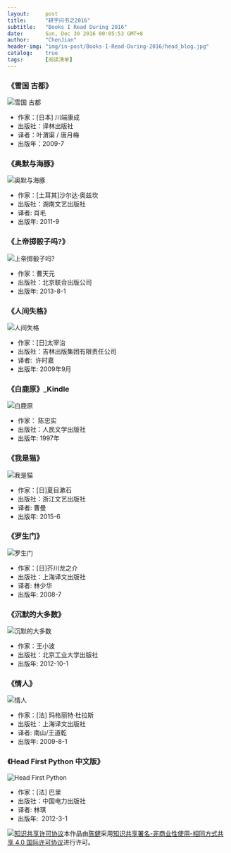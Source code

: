 ---layout:     posttitle:      "耕字问书之2016"subtitle:   "Books I Read During 2016"date:       Sun, Dec 30 2016 00:05:53 GMT+8author:     "ChenJian"header-img: "img/in-post/Books-I-Read-During-2016/head_blog.jpg"catalog:    truetags:       [阅读清单]---### 《雪国 古都》![雪国 古都](https://img1.doubanio.com/lpic/s4039518.jpg)- 作家：[日本] 川端康成 - 出版社：译林出版社- 译者：叶渭渠 / 唐月梅 - 出版年：2009-7### 《奥默与海豚》![奥默与海豚](https://img3.doubanio.com/lpic/s6832012.jpg)- 作家：[土耳其]沙尔达·奥兹坎 - 出版社：湖南文艺出版社- 译者: 肖毛- 出版年: 2011-9### 《上帝掷骰子吗?》![上帝掷骰子吗?](https://img3.doubanio.com/lpic/s27746676.jpg)- 作家：曹天元- 出版社：北京联合出版公司- 出版年: 2013-8-1### 《人间失格》![人间失格](https://img3.doubanio.com/lpic/s6100756.jpg)- 作家：[日]太宰治 - 出版社：吉林出版集团有限责任公司- 译者:  许时嘉- 出版年: 2009年9月### 《白鹿原》_Kindle![白鹿原](https://img1.doubanio.com/lpic/s9137567.jpg)- 作家： 陈忠实- 出版社：人民文学出版社- 出版年: 1997年### 《我是猫》![我是猫](https://img1.doubanio.com/lpic/s28124077.jpg)- 作家：[日]夏目漱石- 出版社：浙江文艺出版社- 译者: 曹曼- 出版年: 2015-6### 《罗生门》![罗生门](https://img1.doubanio.com/lpic/s3435158.jpg)- 作家：[日]芥川龙之介- 出版社：上海译文出版社- 译者: 林少华- 出版年: 2008-7### 《沉默的大多数》![沉默的大多数](https://img1.doubanio.com/lpic/s25136897.jpg)- 作家：王小波- 出版社：北京工业大学出版社- 出版年: 2012-10-1### 《情人》![情人](https://img1.doubanio.com/lpic/s3943447.jpg)- 作家：[法] 玛格丽特·杜拉斯 - 出版社：上海译文出版社- 译者: 南山/王道乾 - 出版年: 2009-8-1### 《Head First Python 中文版》![Head First Python](https://img3.doubanio.com/lpic/s27262723.jpg)- 作家：[法] 巴里- 出版社：中国电力出版社- 译者: 林琪- 出版年:  2012-3-1<a rel="license" href="http://creativecommons.org/licenses/by-nc-sa/4.0/"><img alt="知识共享许可协议" style="border-width:0" src="https://i.creativecommons.org/l/by-nc-sa/4.0/88x31.png" /></a>本作品由<a xmlns:cc="http://creativecommons.org/ns#" href="https://o-my-chenjian.com/2016/12/30/Books-I-Read-During-2016/" property="cc:attributionName" rel="cc:attributionURL">陈健</a>采用<a rel="license" href="http://creativecommons.org/licenses/by-nc-sa/4.0/">知识共享署名-非商业性使用-相同方式共享 4.0 国际许可协议</a>进行许可。